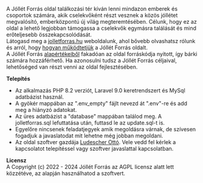 A Jóllét Forrás oldal találkozási tér kíván lenni mindazon emberek és csoportok számára, akik cselekvőként részt vesznek a közös jóllétet megvalósító, emberközpontú új világ megteremtésében.
Célunk, hogy ez az oldal a lehető legjobban támogassa a cselekvők egymásra találását és mind erőteljesebb összekapcsolódását.<br>
Látogasd meg a <a href="https://jolletforras.hu/" target="_blank">jolletforras.hu</a> weboldalunk, ahol bővebb olvashatsz rólunk és arról, hogy <a href="https://jolletforras.hu/tudnivalo/1/tudnivalok-a-jollet-forras-talalkozasi-terrol-es-oldalrol" target="_blank">hogyan működtetjük</a> a Jóllét Forrás oldalt.<br>
A Jóllét Forrás <a href="https://jolletforras.hu/kozossegimegallapodas" target="_blank">alapértékeiből</a> fakadóan az oldal forráskódja nyitott, így bárki számára hozzáférhető. Ha azonosulni tudsz a Jóllét Forrás céljaival, lehetőséged van részt venni az oldal fejlesztésében.<br>

<b>Telepítés</b><br>
- Az alkalmazás PHP 8.2 verziót, Laravel 9.0 keretrendszert és MySql adatbázist használ.<br>
- A gyökér mappában az ".env_empty"  fájlt nevezd át ".env"-re és add meg a hiányzó adatokat.<br>
- Az üres adatbázist a "database" mappában találod meg. A jolletforras.sql lefuttatása után, futtasd le az update.sql-t is. <br>
- Egyelőre nincsenek feladatjegyek amik megoldásra várnak, de szívesen fogadjuk a javaslatodat mit lehetne még jobban megoldani. <br>
- Az oldal szoftver gazdája <a href="https://jolletforras.hu/profil/72/ludescher-otto" target="_blank">Ludescher Ottó</a>. Vele vedd fel kérlek a kapcsolatot telepítéssel vagy szoftver javaslattal kapcsolatban.<br>

<b>Licensz</b><br>
A Copyright (c) 2022 - 2024 Jóllét Forrás az AGPL licensz alatt lett közzétéve, az alapján használhatod a szoftvert.